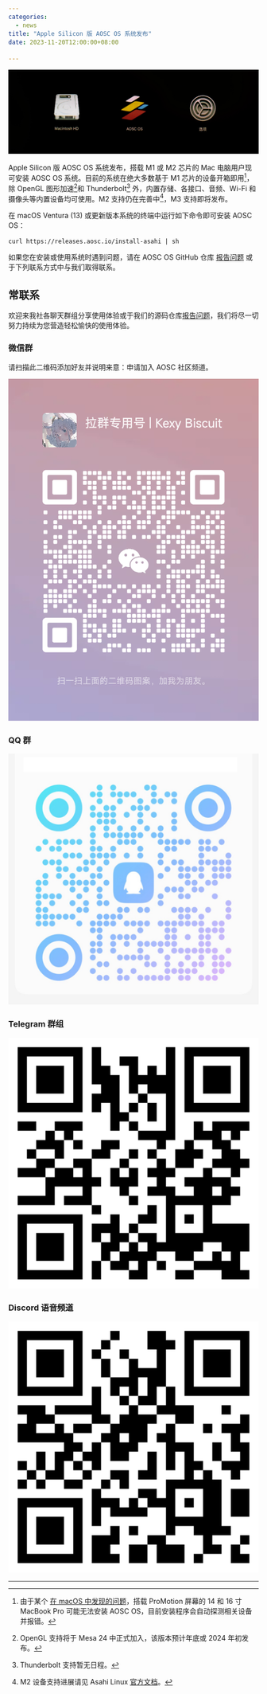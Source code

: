 ```yaml
---
categories:
  - news
title: "Apple Silicon 版 AOSC OS 系统发布"
date: 2023-11-20T12:00:00+08:00

---
```


![安同OS，启动！](https://raw.githubusercontent.com/AOSC-Dev/newsroom/master/special-issue/20231120/imgs/apple-silicon.jpg)

Apple Silicon 版 AOSC OS 系统发布，搭载 M1 或 M2 芯片的 Mac 电脑用户现可安装 AOSC OS 系统。目前的系统在绝大多数基于 M1 芯片的设备开箱即用[^1]，除 OpenGL 图形加速[^2]和 Thunderbolt[^3] 外，内置存储、各接口、音频、Wi-Fi 和摄像头等内置设备均可使用。M2 支持仍在完善中[^4]，M3 支持即将发布。

在 macOS Ventura (13) 或更新版本系统的终端中运行如下命令即可安装 AOSC OS：

```
curl https://releases.aosc.io/install-asahi | sh
```

如果您在安装或使用系统时遇到问题，请在 AOSC OS GitHub 仓库 [报告问题](https://github.com/AOSC-Dev/aosc-os-abbs/issues/new?assignees=&labels=&projects=&template=bug-report.yml) 或于下列联系方式中与我们取得联系。

常联系
----

欢迎来我社各聊天群组分享使用体验或于我们的源码仓库[报告问题](https://github.com/AOSC-Dev/aosc-os-abbs/issues/new?assignees=&labels=&projects=&template=bug-report.yml)，我们将尽一切努力持续为您营造轻松愉快的使用体验。

### 微信群

请扫描此二维码添加好友并说明来意：申请加入 AOSC 社区频道。

![wechat](https://raw.githubusercontent.com/AOSC-Dev/newsroom/master/special-issue/20231017/imgs/wechat.png)

### QQ 群

![qq](https://raw.githubusercontent.com/AOSC-Dev/newsroom/master/special-issue/20231017/imgs/qq.jpg)

### Telegram 群组

![telegram](https://raw.githubusercontent.com/AOSC-Dev/newsroom/master/special-issue/20231017/imgs/telegram.png)

### Discord 语音频道

![discord](https://raw.githubusercontent.com/AOSC-Dev/newsroom/master/special-issue/20231017/imgs/discord.png)

----

[^1]: 由于某个 [在 macOS 中发现的问题](https://github.com/AsahiLinux/docs/wiki/macOS-Sonoma-Boot-Failures)，搭载 ProMotion 屏幕的 14 和 16 寸 MacBook Pro 可能无法安装 AOSC OS，目前安装程序会自动探测相关设备并报错。
[^2]: OpenGL 支持将于 Mesa 24 中正式加入，该版本预计年底或 2024 年初发布。
[^3]: Thunderbolt 支持暂无日程。
[^4]: M2 设备支持进展请见 Asahi Linux [官方文档](https://github.com/AsahiLinux/docs/wiki/M2-Series-Feature-Support)。
